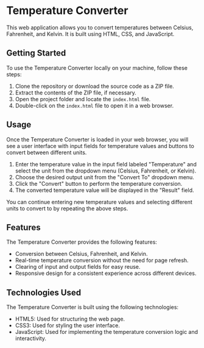 # Temperature Converter

This web application allows you to convert temperatures between Celsius, Fahrenheit, and Kelvin. It is built using HTML, CSS, and JavaScript.

## Getting Started

To use the Temperature Converter locally on your machine, follow these steps:

1. Clone the repository or download the source code as a ZIP file.
2. Extract the contents of the ZIP file, if necessary.
3. Open the project folder and locate the `index.html` file.
4. Double-click on the `index.html` file to open it in a web browser.

## Usage

Once the Temperature Converter is loaded in your web browser, you will see a user interface with input fields for temperature values and buttons to convert between different units.

1. Enter the temperature value in the input field labeled "Temperature" and select the unit from the dropdown menu (Celsius, Fahrenheit, or Kelvin).
2. Choose the desired output unit from the "Convert To" dropdown menu.
3. Click the "Convert" button to perform the temperature conversion.
4. The converted temperature value will be displayed in the "Result" field.

You can continue entering new temperature values and selecting different units to convert to by repeating the above steps.

## Features

The Temperature Converter provides the following features:

- Conversion between Celsius, Fahrenheit, and Kelvin.
- Real-time temperature conversion without the need for page refresh.
- Clearing of input and output fields for easy reuse.
- Responsive design for a consistent experience across different devices.

## Technologies Used

The Temperature Converter is built using the following technologies:

- HTML5: Used for structuring the web page.
- CSS3: Used for styling the user interface.
- JavaScript: Used for implementing the temperature conversion logic and interactivity.


